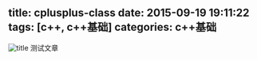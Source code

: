 title: cplusplus-class
date: 2015-09-19 19:11:22
tags: [c++, c++基础]
categories: c++基础
---
![title](/img/title/2.jpg)
测试文章